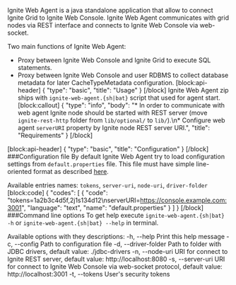 Ignite Web Agent is a java standalone application that allow to connect Ignite Grid to Ignite Web Console.
Ignite Web Agent communicates with grid nodes via REST interface and connects to Ignite Web Console via web-socket.

Two main functions of Ignite Web Agent:
* Proxy between Ignite Web Console and Ignite Grid to execute SQL statements.
* Proxy between Ignite Web Console and user RDBMS to collect database metadata for later CacheTypeMetadata configuration.
[block:api-header]
{
  "type": "basic",
  "title": "Usage"
}
[/block]
Ignite Web Agent zip ships with `ignite-web-agent.{sh|bat}` script that used for agent start.
[block:callout]
{
  "type": "info",
  "body": "* In order to communicate with web agent Ignite node should be started with REST server (move `ignite-rest-http` folder from `lib/optional/` to `lib/`).\n* Configure web agent `serverURI` property by Ignite node REST server URI.",
  "title": "Requirements"
}
[/block]

[block:api-header]
{
  "type": "basic",
  "title": "Configuration"
}
[/block]
###Configuration file
By default Ignite Web Agent try to load configuration settings from `default.properties` file.
This file must have simple line-oriented format as described [here](#http://docs.oracle.com/javase/7/docs/api/java/util/Properties.html).

Available entries names: `tokens`, `server-uri`, `node-uri`, `driver-folder`
[block:code]
{
  "codes": [
    {
      "code": "tokens=1a2b3c4d5f,2j1s134d12\nserverURI=https://console.example.com:3001",
      "language": "text",
      "name": "default.properties"
    }
  ]
}
[/block]
###Command line options
To get help execute `ignite-web-agent.{sh|bat} -h` or  `ignite-web-agent.{sh|bat} --help` in terminal.

Available options with they descriptions:
  -h, --help
     Print this help message
  -c, --config
     Path to configuration file
  -d, --driver-folder
     Path to folder with JDBC drivers, default value: ./jdbc-drivers
  -n, --node-uri
     URI for connect to Ignite REST server, default value:
     http://localhost:8080
  -s, --server-uri
     URI for connect to Ignite Web Console via web-socket protocol, default
     value: http://localhost:3001
  -t, --tokens
     User's security tokens